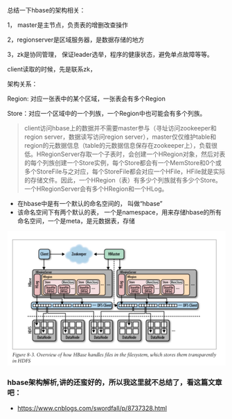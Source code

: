 总结一下hbase的架构相关：

1， master是主节点，负责表的增删改查操作

2，regionserver是区域服务器，是数据存储的地方

3，zk是协同管理， 保证leader选举，程序的健康状态，避免单点故障等等。



> 



client读取的时候，先是联系zk，



架构关系：

Region: 对应一张表中的某个区域，一张表会有多个Region

Store：对应一个区域中的一个列族，一个Region中也可能会有多个列族。



> client访问hbase上的数据并不需要master参与（寻址访问zookeeper和region server，数据读写访问region server），master仅仅维护table和region的元数据信息（table的元数据信息保存在zookeeper上），负载很低。HRegionServer存取一个子表时，会创建一个HRegion对象，然后对表的每个列族创建一个Store实例，每个Store都会有一个MemStore和0个或多个StoreFile与之对应，每个StoreFile都会对应一个HFile，HFile就是实际的存储文件。因此，一个HRegion（表）有多少个列族就有多少个Store。一个HRegionServer会有多个HRegion和一个HLog。







- 在hbase中是有一个默认的命名空间的， 叫做“hbase”
- 该命名空间下有两个默认的表， 一个是namespace，用来存储hbase的所有命名空间，一个是meta，是元数据表，存储

![82940140B832FB72AD6235EA0BE4E39D](assets/82940140B832FB72AD6235EA0BE4E39D.jpg)



### hbase架构解析,讲的还蛮好的，所以我这里就不总结了，看这篇文章吧：

- https://www.cnblogs.com/swordfall/p/8737328.html







